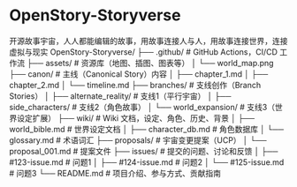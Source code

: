 # OpenStory-Storyverse
开源故事宇宙，人人都能编辑的故事，用故事连接人与人，用故事连接世界，连接虚拟与现实
OpenStory-Storyverse/
├── .github/                  # GitHub Actions，CI/CD 工作流
├── assets/                   # 资源库（地图、插图、图表等）
│   └── world_map.png
├── canon/                    # 主线（Canonical Story）内容
│   ├── chapter_1.md
│   ├── chapter_2.md
│   └── timeline.md
├── branches/                 # 支线创作（Branch Stories）
│   ├── alternate_reality/    # 支线1（平行宇宙）
│   ├── side_characters/      # 支线2（角色故事）
│   └── world_expansion/      # 支线3（世界设定扩展）
├── wiki/                     # Wiki 文档，设定、角色、历史、背景
│   ├── world_bible.md        # 世界设定文档
│   ├── character_db.md       # 角色数据库
│   └── glossary.md           # 术语词汇
├── proposals/                # 宇宙变更提案（UCP）
│   └── proposal_001.md       # 提案文件
├── issues/                   # 提交的问题、讨论和反馈
│   ├── #123-issue.md         # 问题1
│   ├── #124-issue.md         # 问题2
│   └── #125-issue.md         # 问题3
└── README.md                 # 项目介绍、参与方式、贡献指南
